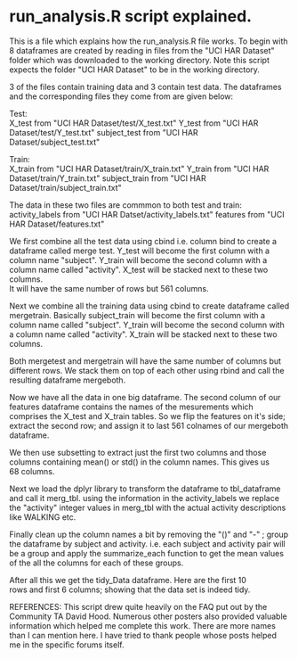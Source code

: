 run_analysis.R script explained.
==============
This is a file which explains how the run_analysis.R file works.
To begin with 8 dataframes are created by reading in files from the "UCI HAR Dataset" folder which was downloaded to the working directory.
Note this script expects the folder "UCI HAR Dataset" to be in the working directory. 

3 of the files contain training data and 3 contain test data. The dataframes and the corresponding files they come from are given below:

Test:  
X_test from "UCI HAR Dataset/test/X_test.txt"
Y_test from "UCI HAR Dataset/test/Y_test.txt"
subject_test from "UCI HAR Dataset/subject_test.txt"

Train:  
X_train from "UCI HAR Dataset/train/X_train.txt"
Y_train from "UCI HAR Dataset/train/Y_train.txt"
subject_train from "UCI HAR Dataset/train/subject_train.txt"


The data in these two files are commmon to both test and train:  
activity_labels from "UCI HAR Datset/activity_labels.txt"
features from "UCI HAR Dataset/features.txt"

We first combine all the test data using cbind i.e. column bind to create a dataframe called merge test. 
Y_test will become the first column with a column name "subject". 
Y_train will become the second column with a column name called "activity". X_test will be stacked next to these two columns.  
It will have the same number of rows but 561 columns.

Next we combine all the training data using cbind to create dataframe called mergetrain. 
Basically subject_train will become the first column with a column name called "subject". Y_train will become the second column with a column   name called "activity". 
X_train will be stacked next to these two columns. 

Both mergetest and mergetrain will have the same number of columns but different rows. 
We stack them on top of each other using rbind and call the resulting dataframe mergeboth.

Now we have all the data in one big dataframe. The second column of our features dataframe contains the names of the mesurements which comprises the X_test and X_train tables. 
So we flip the features on it's side; extract the second row; and assign it to last 561 colnames of our mergeboth dataframe.

We then use subsetting to extract just the first two columns and those columns containing mean() or std() in the column names. This gives us  
68 columns.

Next we load the dplyr library to transform the dataframe to tbl_dataframe and call it merg_tbl.  using the information in the activity_labels we replace the "activity" 
integer values in merg_tbl with the actual activity descriptions like WALKING etc.

Finally clean up the column names a bit by removing the "()" and "-" ; group the dataframe by subject and activity. i.e. each subject and activity pair will be a group and apply the summarize_each function to get the mean values of the all the columns for each of these groups.

After all this we get the tidy_Data dataframe.  Here are the first 10  
rows and first 6 columns; showing that the data set is indeed tidy.

REFERENCES: This script drew quite heavily on the FAQ put out by the  
Community TA David Hood.  Numerous other posters also provided valuable  
information which helped me complete this work.  There are more names than I can mention here. I have tried to thank people whose posts helped me in the specific forums itself.
